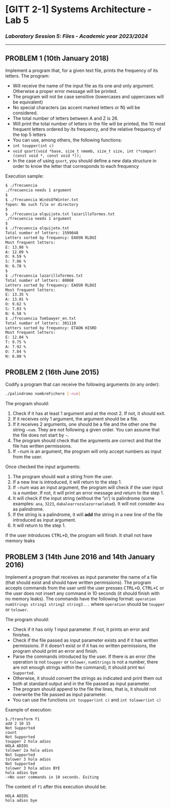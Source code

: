 # [GITT 2-1] Systems Architecture - Lab 5
### _Laboratory Session 5: Files - Academic year 2023/2024_
---

## PROBLEM 1 (10th January 2018)

Implement a program that, for a given text file, prints the frequency of its letters.
The program:

* Will receive the name of the input file as its one and only argument. Otherwise a proper error message
will be printed.
* The program will not be case sensitive (lowercases and uppercases will be equivalent)
* No special characters (as accent marked letters or
̃N) will be considered.
* The total number of letters between A and Z is 26.
* Will print the total number of letters in the file will be printed, the 10 most frequent letters ordered by
its frequency, and the relative frequency of the top 5 letters
* You can use, among others, the following functions:
* `int toupper(int c) `
* `void qsort(void *base, size_t nmemb, size_t size,
int (*compar)(const void *, const void *));`
* In the case of using `qsort`, you should define a new data structure in order to know the letter that 
corresponds to each frequency


Execution sample:

```bash
$ ./frecuencia
./frecuencia needs 1 argument
$
$ ./frecuencia WindsOfWinter.txt
fopen: No such file or directory
$
$ ./frecuencia elquijote.txt lazarilloTormes.txt
./frecuencia needs 1 argument
$
$ ./frecuencia elquijote.txt
Total number of letters: 1599048
Letters sorted by frequency: EAOSN RLDUI
Most frequent letters:
E: 13.88 %
A: 12.09 %
O: 9.59 %
S: 7.86 %
N: 6.78 %
$
$ ./frecuencia lazarilloTormes.txt
Total number of letters: 80068
Letters sorted by frequency: EAOSN RLDUI
Most frequent letters:
E: 13.35 %
A: 13.01 %
O: 9.62 %
S: 7.03 %
N: 6.58 %
$ ./frecuencia TomSawyer_en.txt
Total number of letters: 301110
Letters sorted by frequency: ETAON HISRD
Most frequent letters:
E: 12.04 %
T: 9.75 %
A: 7.92 %
O: 7.84 %
N: 6.80 %
```

## PROBLEM 2 (16th June 2015)

Codify a program that can receive the following arguments (in any order):
```bash
./palindromo nombreFichero [-num]
```

The program should:

1. Check if it has at least 1 argument and at the most 2. If not, it should exit.
1. If it receives only 1 argument, the argument should be a file.
1. If it receives 2 arguments, one should be a file and the other one the string `−num`. They are not following a given order. You can assume that the file does not start by `−`.
1. The program should check that the arguments are correct and that the file has written permissions.
1. If −num is an argument, the program will only accept numbers as input from the user.

Once checked the input arguments:
1. The program should wait a string from the user.
2. If a new line is introduced, it will return to the step 1.
3. If −num was an input argument, the program will check if the user input is a number. If not, it will print
an error message and return to the step 1.
4. It will check if the input string (without the ’\n’) is palindrome (some examples:
`ana`, `3223`,
`dabalearrozalazorraelabad`). It will not consider `Ana` as palindrome.
5. If the string is a palindrome, it will **add** the string in a new line of the file introduced as input argument.
6. It will return to the step 1.

If the user introduces <kbd>CTRL+D</kbd>, the program will finish. It shall not have memory leaks


## PROBLEM 3 (14th June 2016 and 14th January 2016)
Implement a program that receives as input parameter the name of a file (that should exist and should have
written permissions). The program accepts commands from the user until the user presses <kbd>CTRL+D</kbd>, <kbd>CTRL+C</kbd>
or the user does not insert any command in 10 seconds (it should finish with no memory leaks).
The commands have the following format:
`operation numStrings string1 string2 string3...`
where `operation` should be `toupper` or `tolower`.

The program should:

* Check if it has only 1 input parameter. If not, it prints an error and finishes.
* Check if the file passed as input parameter exists and if it has written permissions. If it doesn’t exist or
if it has no written permissions, the program should print an error and finish.
* Parse the commands introduced by the user. If there is an error (the operation is not `toupper` or
`tolower`, `numStrings` is not a number, there are not enough strings within the command), it should
print `Not Supported`.
* Otherwise, it should convert the strings as indicated and print them out both at standard output and in
the file passed as input parameter.
* The program should append to the file the lines, that is, it should not overwrite the file passed as input
parameter.
* You can use the functions `int toupper(int c)` and `int tolower(int c)`

Example of execution:

```
$./transform f1
add 2 10 15
Not Supported
count
Not Supported
toupper 2 hola adios
HOLA ADIOS
tolower 2a hola adios
Not Supported
tolower 3 hola adios
Not Supported
tolower 3 hola adios BYE
hola adios bye
->No user commands in 10 seconds. Exiting
```

The content of `f1` after this execution should be:

```
HOLA ADIOS
hola adios bye
```